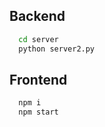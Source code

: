 ## Backend

```bash
  cd server
  python server2.py
```

## Frontend

```bash
  npm i
  npm start
```
